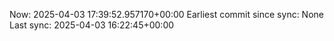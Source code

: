 Now: 2025-04-03 17:39:52.957170+00:00 Earliest commit since sync: None Last sync: 2025-04-03 16:22:45+00:00
